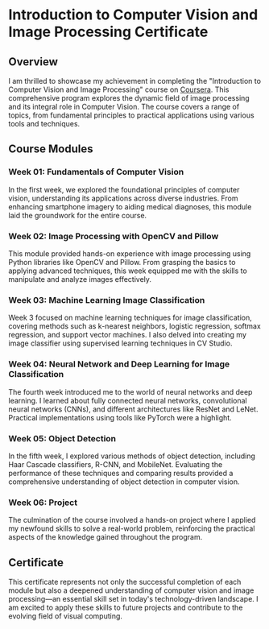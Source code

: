 # Introduction to Computer Vision and Image Processing Certificate

## Overview

I am thrilled to showcase my achievement in completing the "Introduction to Computer Vision and Image Processing" course on [Coursera](https://www.coursera.org/learn/introduction-computer-vision-watson-opencv). This comprehensive program explores the dynamic field of image processing and its integral role in Computer Vision. The course covers a range of topics, from fundamental principles to practical applications using various tools and techniques.

## Course Modules

### Week 01: Fundamentals of Computer Vision

In the first week, we explored the foundational principles of computer vision, understanding its applications across diverse industries. From enhancing smartphone imagery to aiding medical diagnoses, this module laid the groundwork for the entire course.

### Week 02: Image Processing with OpenCV and Pillow

This module provided hands-on experience with image processing using Python libraries like OpenCV and Pillow. From grasping the basics to applying advanced techniques, this week equipped me with the skills to manipulate and analyze images effectively.

### Week 03: Machine Learning Image Classification

Week 3 focused on machine learning techniques for image classification, covering methods such as k-nearest neighbors, logistic regression, softmax regression, and support vector machines. I also delved into creating my image classifier using supervised learning techniques in CV Studio.

### Week 04: Neural Network and Deep Learning for Image Classification

The fourth week introduced me to the world of neural networks and deep learning. I learned about fully connected neural networks, convolutional neural networks (CNNs), and different architectures like ResNet and LeNet. Practical implementations using tools like PyTorch were a highlight.

### Week 05: Object Detection

In the fifth week, I explored various methods of object detection, including Haar Cascade classifiers, R-CNN, and MobileNet. Evaluating the performance of these techniques and comparing results provided a comprehensive understanding of object detection in computer vision.

### Week 06: Project

The culmination of the course involved a hands-on project where I applied my newfound skills to solve a real-world problem, reinforcing the practical aspects of the knowledge gained throughout the program.

## Certificate

This certificate represents not only the successful completion of each module but also a deepened understanding of computer vision and image processing—an essential skill set in today's technology-driven landscape. I am excited to apply these skills to future projects and contribute to the evolving field of visual computing.


